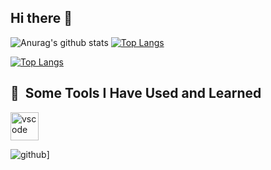 ## Hi there 👋

<!--
**manminder11/manminder11** is a ✨ _special_ ✨ repository because its `README.md` (this file) appears on your GitHub profile.

Here are some ideas to get you started:

- 🔭 I’m currently working on ...
- 🌱 I’m currently learning ...
- 👯 I’m looking to collaborate on ...
- 🤔 I’m looking for help with ...
- 💬 Ask me about ...
- 📫 How to reach me: ...
- 😄 Pronouns: ...
- ⚡ Fun fact: ...
-->
![Anurag's github stats](https://github-readme-stats.vercel.app/api?username=manminder11) [![Top Langs](https://github-readme-stats.vercel.app/api/top-langs/?username=manminder11)](https://github.com/manminder11/github-readme-stats)

[![Top Langs](https://github-readme-stats.vercel.app/api/top-langs/?username=manminder11)](https://github.com/manminder11/github-readme-stats)


<h2> 🚀 &nbsp;Some Tools I Have Used and Learned</h2>
<p align="left">
<img src="https://cdn.jsdelivr.net/gh/devicons/devicon/icons/vscode/vscode-original.svg" alt="vscode" width="45" height="45"/>
</p>


![github](https://img.shields.io/badge/GitHub-000000?style=for-the-badge&logo=GitHub&logoColor=red)]
